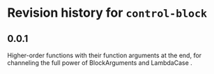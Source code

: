 # Revision history for `control-block`

## 0.0.1

Higher-order functions with their function arguments at the end,
for channeling the full power of BlockArguments and LambdaCase .
